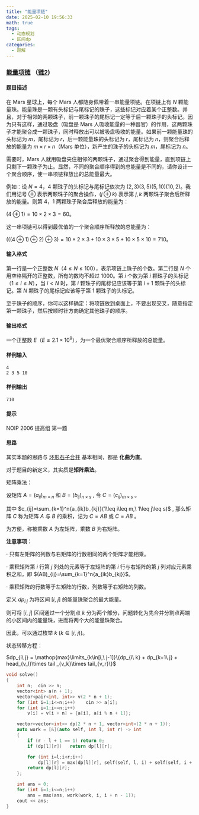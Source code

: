 ```yaml
---
title: "能量项链"     
date: 2025-02-10 19:56:33
math: true
tags: 
  - 动态规划
  - 区间dp
categories: 
  - 题解
---
```


### [能量项链](https://www.luogu.com.cn/problem/P1063)  （[链2](https://ybt.ssoier.cn/problem_show.php?pid=1570))

#### 题目描述

在 Mars 星球上，每个 Mars 人都随身佩带着一串能量项链。在项链上有 $N$ 颗能量珠。能量珠是一颗有头标记与尾标记的珠子，这些标记对应着某个正整数。并且，对于相邻的两颗珠子，前一颗珠子的尾标记一定等于后一颗珠子的头标记。因为只有这样，通过吸盘（吸盘是 Mars 人吸收能量的一种器官）的作用，这两颗珠子才能聚合成一颗珠子，同时释放出可以被吸盘吸收的能量。如果前一颗能量珠的头标记为 $m$，尾标记为 $r$，后一颗能量珠的头标记为 $r$，尾标记为 $n$，则聚合后释放的能量为 $m \times r \times n$（Mars 单位），新产生的珠子的头标记为 $m$，尾标记为 $n$。

需要时，Mars 人就用吸盘夹住相邻的两颗珠子，通过聚合得到能量，直到项链上只剩下一颗珠子为止。显然，不同的聚合顺序得到的总能量是不同的，请你设计一个聚合顺序，使一串项链释放出的总能量最大。

例如：设 $N=4$，$4$ 颗珠子的头标记与尾标记依次为 $(2,3)(3,5)(5,10)(10,2)$。我们用记号 $\oplus$ 表示两颗珠子的聚合操作，$(j \oplus k)$ 表示第 $j,k$ 两颗珠子聚合后所释放的能量。则第 $4$，$1$ 两颗珠子聚合后释放的能量为：

$(4 \oplus 1)=10 \times 2 \times 3=60$。

这一串项链可以得到最优值的一个聚合顺序所释放的总能量为：

$(((4 \oplus 1) \oplus 2) \oplus 3)=10 \times 2 \times 3+10 \times 3 \times 5+10 \times 5 \times 10=710$。

#### 输入格式

第一行是一个正整数 $N$（$4 \le N \le 100$），表示项链上珠子的个数。第二行是 $N$ 个用空格隔开的正整数，所有的数均不超过 $1000$。第 $i$ 个数为第 $i$ 颗珠子的头标记（$1 \le i \le N$），当 $i<N$ 时，第 $i$ 颗珠子的尾标记应该等于第 $i+1$ 颗珠子的头标记。第 $N$ 颗珠子的尾标记应该等于第 $1$ 颗珠子的头标记。

至于珠子的顺序，你可以这样确定：将项链放到桌面上，不要出现交叉，随意指定第一颗珠子，然后按顺时针方向确定其他珠子的顺序。

#### 输出格式

一个正整数 $E$（$E\le 2.1 \times 10^9$），为一个最优聚合顺序所释放的总能量。

#### 样例输入 

```
4
2 3 5 10
```

#### 样例输出 

```
710
```

#### 提示

NOIP 2006 提高组 第一题

#### 思路

其实本题的思路与 [环形石子合并](https://linyisu.github.io/2025/02/10/%E7%9F%B3%E5%AD%90%E5%90%88%E5%B9%B6/) 基本相同，都是 **化曲为直**。

对于题目的新定义，其实质是**矩阵乘法**。

矩阵乘法：

设矩阵 $A=(a_{ij})_{m\times n}$ 和 $B=(b_{ij})_{n\times s}$ , 令 $C=(c_{ij})_{m\times s}$ 。

其中 $c_{ij}=\sum_{k=1}^n{a_{ik}b_{kj}}(1\leq i\leq m,\ 1\leq j\leq s)$ ,  那么矩阵 $C$ 称为矩阵 $A$ 与 $B$ 的乘积，记为 $C=AB$ 或 $C=AB$ 。

为方便，称被乘数 $A$ 为左矩阵，乘数 $B$ 为右矩阵。

**注意事项：**

· 只有左矩阵的列数与右矩阵的行数相同的两个矩阵才能相乘。

· 乘积矩阵第 $i$ 行第 $j$ 列处的元素等于左矩阵的第 $i$ 行与右矩阵的第 $j$ 列对应元素乘积之和，即 $(AB)_{ij}=\sum_{k=1}^n{a_{ik}b_{kj}}$。

· 乘积矩阵的行数等于左矩阵的行数，列数等于右矩阵的列数。



定义 $dp_{i\ j}$ 为将区间 $[i,\ j]$ 的能量珠聚合的最大能量。

则可将 $[i,\ j]$ 区间通过一个分割点 $k$ 分为两个部分，问题转化为先合并分割点两端的小区间内的能量珠，进而将两个大的能量珠聚合。

因此，可以通过枚举 $k\ (k \in [i,\ j))$。

状态转移方程：

$dp_{i\ j} = \mathop{max}\limits_{k\in[i,\ j-1]}\{dp_{i\ k} + dp_{k+1\ j} + head_{v_l}\times tail
_{v_k}\times tail_{v_r}\}$

```cpp
void solve()
{
    int n;  cin >> n;
    vector<int> a(n + 1);
    vector<pair<int, int>> v(2 * n + 1);
    for (int i=1;i<=n;i++)    cin >> a[i];
    for (int i=1;i<=n;i++)
        v[i] = v[i + n] = {a[i], a[i % n + 1]};

    vector<vector<int>> dp(2 * n + 1, vector<int>(2 * n + 1));
    auto work = [&](auto self, int l, int r) -> int
    {
        if (r - l + 1 == 1) return 0;
        if (dp[l][r])   return dp[l][r];

        for (int i=l;i<r;i++)
            dp[l][r] = max(dp[l][r], self(self, l, i) + self(self, i + 1, r) + v[l].first * v[i].second * v[r].second);
        return dp[l][r];
    };

    int ans = 0;
    for (int i=1;i<=n;i++)
        ans = max(ans, work(work, i, i + n - 1));
    cout << ans;
}
```

